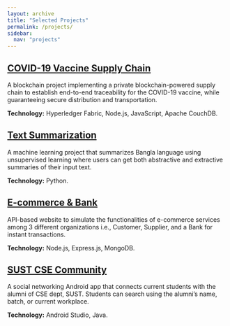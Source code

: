 ```yaml
---
layout: archive
title: "Selected Projects"
permalink: /projects/
sidebar:
  nav: "projects"
---
```



## [COVID-19 Vaccine Supply Chain](https://github.com/Risvy/VSN-A-Hyperledger-Fabric-Project)

A blockchain project implementing a private blockchain-powered supply chain to establish end-to-end traceability for the COVID-19 vaccine, while guaranteeing secure distribution and transportation.

**Technology:** Hyperledger Fabric, Node.js, JavaScript, Apache CouchDB.

<!-- [GitHub Link](https://github.com/Risvy/VSN-A-Hyperledger-Fabric-Project) -->

## [Text Summarization](https://github.com/Risvy/Bangla-Text-and-Document-Summarizer)

A machine learning project that summarizes Bangla language using unsupervised learning where users can get both abstractive and extractive summaries of their input text.

**Technology:** Python.

<!-- [GitHub Link](https://github.com/Risvy/Bangla-Text-and-Document-Summarizer) -->

## [E-commerce & Bank](https://github.com/Risvy/API-Project-Ecommerce-)

API-based website to simulate the functionalities of e-commerce services among 3 different organizations i.e., Customer, Supplier, and a Bank for instant transactions.

**Technology:** Node.js, Express.js, MongoDB.

<!-- [GitHub Link](https://github.com/Risvy/API-Project-Ecommerce-) -->

## [SUST CSE Community](https://github.com/Risvy/SUST-CSE-Community)

A social networking Android app that connects current students with the alumni of CSE dept, SUST. Students can search using the alumni’s name, batch, or current workplace.

**Technology:** Android Studio, Java.

<!-- [GitHub Link](https://github.com/Risvy/SUST-CSE-Community) -->
